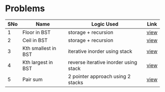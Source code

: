 # Problems

SNo | Name | Logic Used | Link |
----|------|------------|------|
1 | Floor in BST | storage + recursion | [view](floor_BST.cpp)
2 | Ceil in BST | storage + recursion | [view](ceil_BST.cpp)
3 | Kth smallest in BST | iterative inorder using stack | [view](kth_smallest.cpp) 
4 | Kth largest in BST | reverse iterative inorder using stack | [view](kth_largest.cpp) 
5 | Pair sum | 2 pointer approach using 2 stacks | [view](pair_sum.cpp)